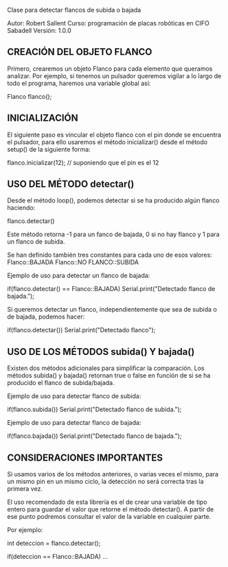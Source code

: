 Clase para detectar flancos de subida o bajada

Autor: Robert Sallent 
Curso: programación de placas robóticas en CIFO Sabadell 
Versión: 1.0.0
 

CREACIÓN DEL OBJETO FLANCO
--------------------------
Primero, crearemos un objeto Flanco para cada elemento que queramos analizar.
Por ejemplo, si tenemos un pulsador queremos vigilar a lo largo
de todo el programa, haremos una variable global así:

Flanco flanco();


INICIALIZACIÓN
--------------------------
El siguiente paso es vincular el objeto flanco con el pin donde se encuentra el 
pulsador, para ello usaremos el método inicializar() desde el método setup()
de la siguiente forma:

flanco.inicializar(12);  // suponiendo que el pin es el 12


USO DEL MÉTODO detectar()
--------------------------
Desde el método loop(), podemos detectar si se ha producido algún flanco haciendo:

flanco.detectar()

Este método retorna -1 para un fanco de bajada, 0 si no hay flanco y 1 para un flanco de subida.

Se han definido también tres constantes para cada uno de esos valores:
Flanco::BAJADA
Flanco::NO
FLANCO::SUBIDA

Ejemplo de uso para detectar un flanco de bajada: 
 
if(flanco.detectar() == Flanco::BAJADA)
     Serial.print("Detectado flanco de bajada.");

Si queremos detectar un flanco, independientemente que sea de subida o de bajada, podemos hacer:

if(flanco.detectar())
     Serial.print("Detectado flanco");


USO DE LOS MÉTODOS subida() Y bajada()
--------------------------------------

Existen dos métodos adicionales para simplificar la comparación.
Los métodos subida() y bajada() retornan true o false en función de si se ha producido
el flanco de subida/bajada.

Ejemplo de uso para detectar flanco de subida:

if(flanco.subida())
     Serial.print("Detectado flanco de subida.");


Ejemplo de uso para detectar flanco de bajada:

if(flanco.bajada())
     Serial.print("Detectado flanco de bajada.");

 
CONSIDERACIONES IMPORTANTES
--------------------------------------

Si usamos varios de los métodos anteriores, o varias veces el mismo, para
un mismo pin en un mismo ciclo, la detección no será correcta tras la primera vez.

El uso recomendado de esta librería es el de crear una variable de tipo entero
para guardar el valor que retorne el método detectar(). A partir de ese punto podremos
consultar el valor de la variable en cualquier parte.

Por ejemplo:

int deteccion = flanco.detectar();


if(deteccion == Flanco::BAJADA) ...




